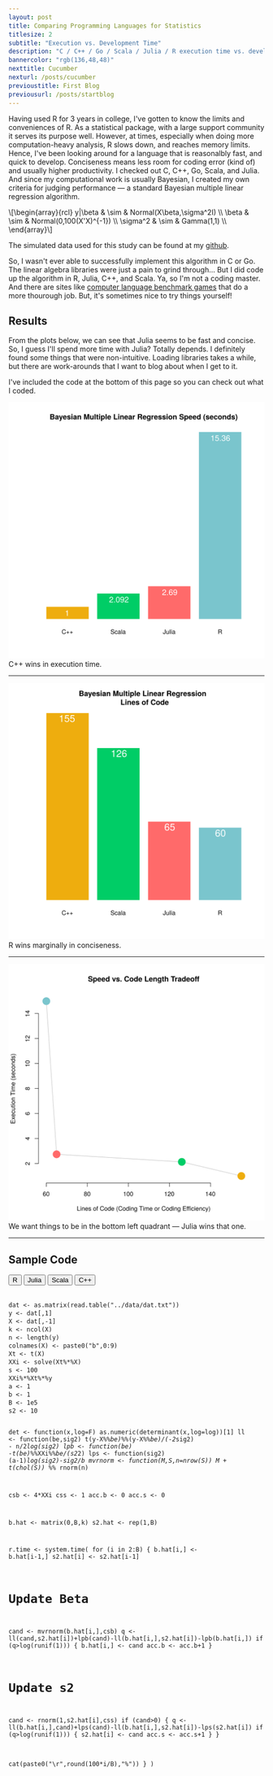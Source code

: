 ```yaml
---
layout: post
title: Comparing Programming Languages for Statistics
titlesize: 2
subtitle: "Execution vs. Development Time"
description: "C / C++ / Go / Scala / Julia / R execution time vs. development time"
bannercolor: "rgb(136,48,48)"
nexttitle: Cucumber
nexturl: /posts/cucumber
previoustitle: First Blog
previousurl: /posts/startblog
---
```


Having used R for 3 years in college, I've gotten to know the limits and
conveniences of R. As a statistical package, with a large support community it
serves its purpose well. However, at times, especially when doing more
computation-heavy analysis, R slows down, and reaches memory limits. Hence,
I've been looking around for a language that is reasonalbly fast, and quick to
develop. Conciseness means less room for coding error (kind of) and usually
higher productivity. I checked out C, C++, Go, Scala, and Julia. And since my
computational work is usually Bayesian, I created my own criteria for judging
performance — a standard Bayesian multiple linear regression algorithm.

\\[\begin{array}{rcl}
   y|\beta & \sim & Normal(X\beta,\sigma^2I) \\\\
     \beta & \sim & Normal(0,100(X'X)^{-1}) \\\\
  \sigma^2 & \sim & Gamma(1,1) \\\\
\end{array}\\]

The simulated data used for this study can be found at my
[github](https://github.com/luiarthur/progSpeedCompare/blob/master/data/dat.txt).

So, I wasn't ever able to successfully implement this algorithm in C or Go. The
linear algebra libraries were just a pain to grind through... But I did code up
the algorithm in R, Julia, C++, and Scala. Ya, so I'm not a coding master. And
there are sites like [computer language benchmark
games](http://benchmarksgame.alioth.debian.org/u64q/compare.php?lang=scala&lang2=gpp)
that do a more thourough job. But, it's sometimes nice to try things yourself!

## Results
From the plots below, we can see that Julia seems to be fast and concise. So, I
guess I'll spend more time with Julia? Totally depends. I definitely found some
things that were non-intuitive. Loading libraries takes a while, but there are
work-arounds that I want to blog about when I get to it.

I've included the code at the bottom of this page so you can check out what I
coded.

![Speed Comparison](img/speed.svg)
<span class="caption text-muted">C++ wins in execution time.</span>
***

![Conciseness Comparison](img/lines.svg)
<span class="caption text-muted">R wins marginally in conciseness.</span>
***

![Overall Comparison](img/vs.svg)
<span class="caption text-muted">We want things to be in the bottom left quadrant &mdash;  Julia wins that one.</span>
***

## Sample Code
<div class="btn-group" role="group" aria-label="...">
  <button type="button" class="r btn btn-default">R</button>
  <button type="button" class="j btn btn-default">Julia</button>
  <button type="button" class="s btn btn-default">Scala</button>
  <button type="button" class="c btn btn-default">C++</button>
</div>

<div id="includeChosenCode">
<pre style="padding:0"><code id="R">
dat <- as.matrix(read.table("../data/dat.txt"))
y <- dat[,1]
X <- dat[,-1]
k <- ncol(X)
n <- length(y)
colnames(X) <- paste0("b",0:9)
Xt <- t(X)
XXi <- solve(Xt%*%X)
s <- 100
XXi%*%Xt%*%y
a <- 1
b <- 1
B <- 1e5
s2 <- 10

det <- function(x,log=F) as.numeric(determinant(x,log=log))[1]
ll <- function(be,sig2) t(y-X%*%be)%*%(y-X%*%be)/(-2*sig2) - n/2*log(sig2)
lpb <- function(be) -t(be)%*%XXi%*%be/(s2*2)
lps <- function(sig2) (a-1)*log(sig2)-sig2/b
mvrnorm <- function(M,S,n=nrow(S)) M + t(chol(S)) %*% rnorm(n)

csb <- 4*XXi
css <- 1
acc.b <- 0
acc.s <- 0

b.hat <- matrix(0,B,k)
s2.hat <- rep(1,B)

r.time <- system.time(
for (i in 2:B) {
  b.hat[i,] <- b.hat[i-1,]
  s2.hat[i] <- s2.hat[i-1]

  # Update Beta
  cand <- mvrnorm(b.hat[i,],csb)
  q <- ll(cand,s2.hat[i])+lpb(cand)-ll(b.hat[i,],s2.hat[i])-lpb(b.hat[i,])
  if (q>log(runif(1))) {
    b.hat[i,] <- cand
    acc.b <- acc.b+1
  }

  # Update s2
  cand <- rnorm(1,s2.hat[i],css)
  if (cand>0) {
    q <- ll(b.hat[i,],cand)+lps(cand)-ll(b.hat[i,],s2.hat[i])-lps(s2.hat[i])
    if (q>log(runif(1))) {
      s2.hat[i] <- cand
      acc.s <- acc.s+1
    }
  }

  cat(paste0("\r",round(100*i/B),"%"))
}
)
</code></pre>
</div>

<script> 
$(document).ready(function(){
  //$("button.r").click(function(){$("#includeChosenCode").load("Code/R.html");});
  $("button.r").click(function(){$("#R").show();});
  $("button.j").click(function(){$("#includeChosenCode").load("Code/julia.html");});
  $("button.s").click(function(){$("#includeChosenCode").load("Code/scala.html");});
  $("button.c").click(function(){$("#includeChosenCode").load("Code/cpp.html");});
});
</script>
